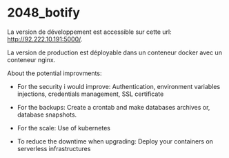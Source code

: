 # 2048_botify

La version de développement est accessible sur cette url: http://92.222.10.191:5000/.

La version de production est déployable dans un conteneur docker avec un conteneur nginx.

About the potential improvments:

- For the security i would improve:
Authentication, environment variables injections, credentials management, SSL certificate

- For the backups: Create a crontab and make databases archives or, database snapshots.

- For the scale: Use of kubernetes

- To reduce the downtime when upgrading: Deploy your containers on serverless infrastructures
